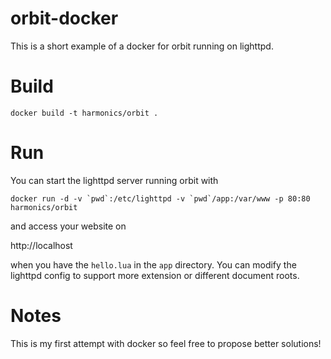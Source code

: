 orbit-docker
============

This is a short example of a docker for orbit running on lighttpd.

Build
======
```
docker build -t harmonics/orbit .
```
Run
======

You can start the lighttpd server running orbit with

```
docker run -d -v `pwd`:/etc/lighttpd -v `pwd`/app:/var/www -p 80:80 harmonics/orbit

```

and access your website on

http://localhost

when you have the `hello.lua` in the `app` directory. You can modify the lighttpd config to support more extension or different document roots.

Notes
=======

This is my first attempt with docker so feel free to propose better solutions!

